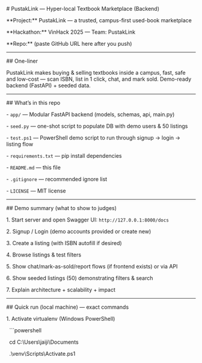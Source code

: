 \# PustakLink — Hyper-local Textbook Marketplace (Backend)



\*\*Project:\*\* PustakLink — a trusted, campus-first used-book marketplace  

\*\*Hackathon:\*\* VinHack 2025 — Team: PustakLink  

\*\*Repo:\*\* (paste GitHub URL here after you push)



---



\## One-liner

PustakLink makes buying \& selling textbooks inside a campus, fast, safe and low-cost — scan ISBN, list in 1 click, chat, and mark sold. Demo-ready backend (FastAPI) + seeded data.



---



\## What’s in this repo

\- `app/` — Modular FastAPI backend (models, schemas, api, main.py)

\- `seed.py` — one-shot script to populate DB with demo users \& 50 listings

\- `test.ps1` — PowerShell demo script to run through signup → login → listing flow

\- `requirements.txt` — pip install dependencies

\- `README.md` — this file

\- `.gitignore` — recommended ignore list

\- `LICENSE` — MIT license



---



\## Demo summary (what to show to judges)

1\. Start server and open Swagger UI: `http://127.0.0.1:8000/docs`

2\. Signup / Login (demo accounts provided or create new)

3\. Create a listing (with ISBN autofill if desired)

4\. Browse listings \& test filters

5\. Show chat/mark-as-sold/report flows (if frontend exists) or via API

6\. Show seeded listings (50) demonstrating filters \& search

7\. Explain architecture + scalability + impact



---



\## Quick run (local machine) — exact commands



1\. Activate virtualenv (Windows PowerShell)

&nbsp;  ```powershell

&nbsp;  cd C:\\Users\\jaiji\\Documents

&nbsp;  .\\venv\\Scripts\\Activate.ps1



